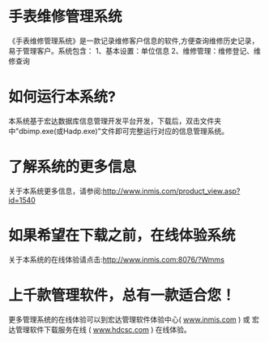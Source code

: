# 手表维修管理系统

《手表维修管理系统》是一款记录维修客户信息的软件,方便查询维修历史记录，易于管理客户。系统包含： 1、基本设置：单位信息 2、维修管理：维修登记、维修查询 



# 如何运行本系统?

本系统基于宏达数据库信息管理开发平台开发，下载后，双击文件夹中"dbimp.exe(或Hadp.exe)"文件即可完整运行对应的信息管理系统。

# 了解系统的更多信息

关于本系统更多信息，请参阅:http://www.inmis.com/product_view.asp?id=1540

# 如果希望在下载之前，在线体验系统

关于本系统的在线体验请点击:http://www.inmis.com:8076/?Wmms

# 上千款管理软件，总有一款适合您！

更多管理系统的在线体验可以到宏达管理软件体验中心( www.inmis.com ) 或 宏达管理软件下载服务在线 ( www.hdcsc.com ) 在线体验。

